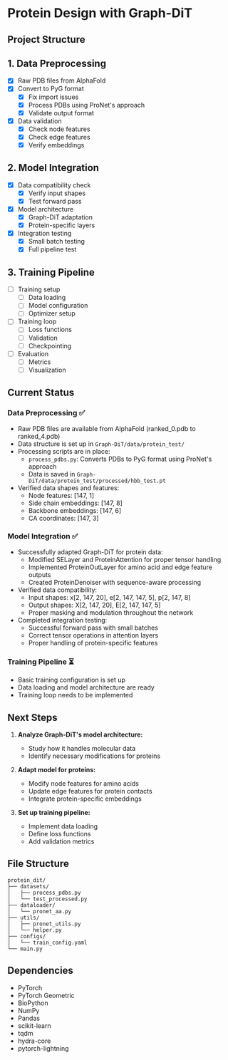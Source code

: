 # Protein Design with Graph-DiT

## Project Structure

## 1. Data Preprocessing
- [x] Raw PDB files from AlphaFold
- [x] Convert to PyG format
  - [x] Fix import issues
  - [x] Process PDBs using ProNet's approach
  - [x] Validate output format
- [x] Data validation
  - [x] Check node features
  - [x] Check edge features
  - [x] Verify embeddings

## 2. Model Integration
- [x] Data compatibility check
  - [x] Verify input shapes
  - [x] Test forward pass
- [x] Model architecture
  - [x] Graph-DiT adaptation
  - [x] Protein-specific layers
- [x] Integration testing
  - [x] Small batch testing
  - [x] Full pipeline test

## 3. Training Pipeline
- [ ] Training setup
  - [ ] Data loading
  - [ ] Model configuration
  - [ ] Optimizer setup
- [ ] Training loop
  - [ ] Loss functions
  - [ ] Validation
  - [ ] Checkpointing
- [ ] Evaluation
  - [ ] Metrics
  - [ ] Visualization

## Current Status

### Data Preprocessing ✅
- Raw PDB files are available from AlphaFold (ranked_0.pdb to ranked_4.pdb)
- Data structure is set up in `Graph-DiT/data/protein_test/`
- Processing scripts are in place:
  - `process_pdbs.py`: Converts PDBs to PyG format using ProNet's approach
  - Data is saved in `Graph-DiT/data/protein_test/processed/hbb_test.pt`
- Verified data shapes and features:
  - Node features: [147, 1]
  - Side chain embeddings: [147, 8]
  - Backbone embeddings: [147, 6]
  - CA coordinates: [147, 3]

### Model Integration ✅
- Successfully adapted Graph-DiT for protein data:
  - Modified SELayer and ProteinAttention for proper tensor handling
  - Implemented ProteinOutLayer for amino acid and edge feature outputs
  - Created ProteinDenoiser with sequence-aware processing
- Verified data compatibility:
  - Input shapes: x[2, 147, 20], e[2, 147, 147, 5], p[2, 147, 8]
  - Output shapes: X[2, 147, 20], E[2, 147, 147, 5]
  - Proper masking and modulation throughout the network
- Completed integration testing:
  - Successful forward pass with small batches
  - Correct tensor operations in attention layers
  - Proper handling of protein-specific features

### Training Pipeline ⏳
- Basic training configuration is set up
- Data loading and model architecture are ready
- Training loop needs to be implemented

## Next Steps

1. **Analyze Graph-DiT's model architecture:**
   - Study how it handles molecular data
   - Identify necessary modifications for proteins

2. **Adapt model for proteins:**
   - Modify node features for amino acids
   - Update edge features for protein contacts
   - Integrate protein-specific embeddings

3. **Set up training pipeline:**
   - Implement data loading
   - Define loss functions
   - Add validation metrics

## File Structure
```
protein_dit/
├── datasets/
│   ├── process_pdbs.py
│   └── test_processed.py
├── dataloader/
│   └── pronet_aa.py
├── utils/
│   ├── pronet_utils.py
│   └── helper.py
├── configs/
│   └── train_config.yaml
└── main.py
```

## Dependencies
- PyTorch
- PyTorch Geometric
- BioPython
- NumPy
- Pandas
- scikit-learn
- tqdm
- hydra-core
- pytorch-lightning 